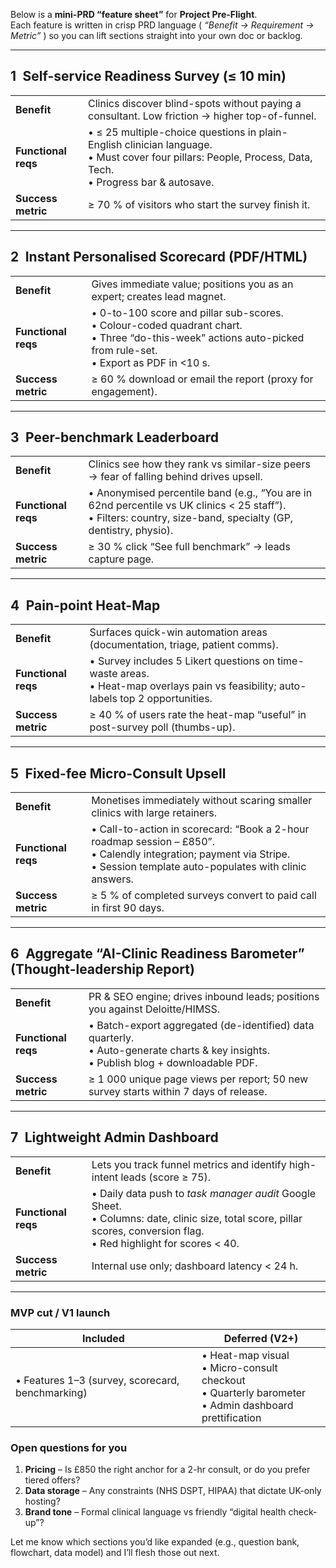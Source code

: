 Below is a **mini-PRD “feature sheet”** for **Project Pre-Flight**.  
Each feature is written in crisp PRD language ( *“Benefit → Requirement → Metric”* ) so you can lift sections straight into your own doc or backlog.

---

## 1 Self-service Readiness Survey (≤ 10 min)

|  |  |
|---|---|
| **Benefit** | Clinics discover blind-spots without paying a consultant. Low friction → higher top-of-funnel. |
| **Functional reqs** | • ≤ 25 multiple-choice questions in plain-English clinician language.<br>• Must cover four pillars: People, Process, Data, Tech.<br>• Progress bar & autosave. |
| **Success metric** |  ≥ 70 % of visitors who start the survey finish it. |

---

## 2 Instant Personalised Scorecard (PDF/HTML)

|  |  |
|---|---|
| **Benefit** | Gives immediate value; positions you as an expert; creates lead magnet. |
| **Functional reqs** | • 0-to-100 score and pillar sub-scores.<br>• Colour-coded quadrant chart.<br>• Three “do-this-week” actions auto-picked from rule-set.<br>• Export as PDF in <10 s. |
| **Success metric** |  ≥ 60 % download or email the report (proxy for engagement). |

---

## 3 Peer-benchmark Leaderboard

|  |  |
|---|---|
| **Benefit** | Clinics see how they rank vs similar-size peers → fear of falling behind drives upsell. |
| **Functional reqs** | • Anonymised percentile band (e.g., “You are in 62nd percentile vs UK clinics &lt; 25 staff”).<br>• Filters: country, size-band, specialty (GP, dentistry, physio). |
| **Success metric** |  ≥ 30 % click “See full benchmark” → leads capture page. |

---

## 4 Pain-point Heat-Map

|  |  |
|---|---|
| **Benefit** | Surfaces quick-win automation areas (documentation, triage, patient comms). |
| **Functional reqs** | • Survey includes 5 Likert questions on time-waste areas.<br>• Heat-map overlays pain vs feasibility; auto-labels top 2 opportunities. |
| **Success metric** |  ≥ 40 % of users rate the heat-map “useful” in post-survey poll (thumbs-up). |

---

## 5 Fixed-fee Micro-Consult Upsell

|  |  |
|---|---|
| **Benefit** | Monetises immediately without scaring smaller clinics with large retainers. |
| **Functional reqs** | • Call-to-action in scorecard: “Book a 2-hour roadmap session – £850”.<br>• Calendly integration; payment via Stripe.<br>• Session template auto-populates with clinic answers. |
| **Success metric** |  ≥ 5 % of completed surveys convert to paid call in first 90 days. |

---

## 6 Aggregate “AI-Clinic Readiness Barometer” (Thought-leadership Report)

|  |  |
|---|---|
| **Benefit** | PR & SEO engine; drives inbound leads; positions you against Deloitte/HIMSS. |
| **Functional reqs** | • Batch-export aggregated (de-identified) data quarterly.<br>• Auto-generate charts & key insights.<br>• Publish blog + downloadable PDF. |
| **Success metric** |  ≥ 1 000 unique page views per report; 50 new survey starts within 7 days of release. |

---

## 7 Lightweight Admin Dashboard

|  |  |
|---|---|
| **Benefit** | Lets you track funnel metrics and identify high-intent leads (score ≥ 75). |
| **Functional reqs** | • Daily data push to *task manager audit* Google Sheet.<br>• Columns: date, clinic size, total score, pillar scores, conversion flag.<br>• Red highlight for scores < 40. |
| **Success metric** | Internal use only; dashboard latency < 24 h. |

---

### MVP cut / V1 launch

| **Included** | **Deferred (V2+)** |
|---|---|
| • Features 1–3 (survey, scorecard, benchmarking) | • Heat-map visual<br>• Micro-consult checkout<br>• Quarterly barometer<br>• Admin dashboard prettification |

### Open questions for you

1. **Pricing** – Is £850 the right anchor for a 2-hr consult, or do you prefer tiered offers?  
2. **Data storage** – Any constraints (NHS DSPT, HIPAA) that dictate UK-only hosting?  
3. **Brand tone** – Formal clinical language vs friendly “digital health check-up”?

Let me know which sections you’d like expanded (e.g., question bank, flowchart, data model) and I’ll flesh those out next.
